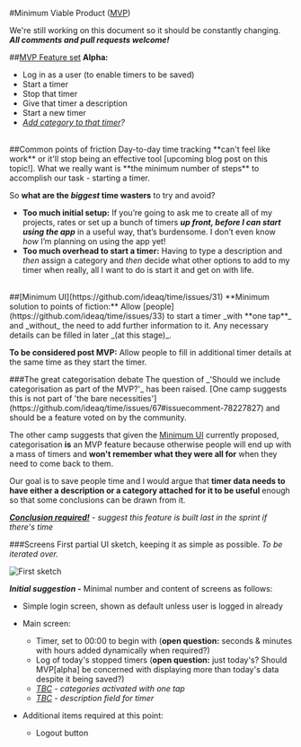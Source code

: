 #Minimum Viable Product ([MVP](http://theleanstartup.com/principles))

We're still working on this document so it should be constantly changing. _**All comments and pull requests welcome!**_

##[MVP Feature set](https://github.com/ideaq/time/issues/67)
**Alpha:**
* Log in as a user (to enable timers to be saved)
* Start a timer
* Stop that timer
* Give that timer a description
* Start a new timer
* _[Add category to that timer](#mvp-categorisation)?_

<br/>
##Common points of friction
Day-to-day time tracking **can't feel like work** or it'll stop being an effective tool [upcoming blog post on this topic!]. What we really want is **the minimum number of steps** to accomplish our task - starting a timer.

So **what are the _biggest_ time wasters** to try and avoid?
* **Too much initial setup:** If you’re going to ask me to create all of my projects, rates or set up a bunch of timers **_up front, before I can start using the app_** in a useful way, that’s burdensome. I don’t even know _how_ I’m planning on using the app yet!
* **Too much overhead to start a timer:** Having to type a description and _then_ assign a category and _then_ decide what other options to add to my timer when really, all I want to do is start it and get on with life.

<br/>
##[Minimum UI](https://github.com/ideaq/time/issues/31)
**Minimum solution to points of fiction:** Allow [people](https://github.com/ideaq/time/issues/33) to start a timer _with **one tap**_ and _without_ the need to add further information to it. Any necessary details can be filled in later _(at this stage)_.

**To be considered post MVP:** Allow people to fill in additional timer details at the same time as they start the timer.

<a name="mvp-categorisation"/>
###The great categorisation debate
The question of _'Should we include categorisation as part of the MVP?'_ has been raised. [One camp suggests this is not part of 'the bare necessities'](https://github.com/ideaq/time/issues/67#issuecomment-78227827) and should be a feature voted on by the community.

The other camp suggests that given the [Minimum UI](#minimum-ui) currently proposed, categorisation **is** an MVP feature because otherwise people will end up with a mass of timers and **won't remember what they were all for** when they need to come back to them.

Our goal is to save people time and I would argue that **timer data needs to have either a description or a category attached for it to be useful** enough so that some conclusions can be drawn from it.

_**[Conclusion required!](https://github.com/ideaq/time/issues/67)** - suggest this feature is built last in the sprint if there's time_


###Screens
First partial UI sketch, keeping it as simple as possible. _To be iterated over._

![First sketch](https://cloud.githubusercontent.com/assets/4185328/6601248/7717a73c-c80c-11e4-9a86-066934c90dce.jpg)

_**Initial suggestion -**_ Minimal number and content of screens as follows:
* Simple login screen, shown as default unless user is logged in already
* Main screen:
  * Timer, set to 00:00 to begin with (**open question:** seconds & minutes with hours added dynamically when required?)
  * Log of today's stopped timers (**open question:** just today's? Should MVP[alpha] be concerned with displaying more than today's data despite it being saved?)
  * _[TBC](https://github.com/ideaq/time/issues/67) - categories activated with one tap_
  * _[TBC](https://github.com/ideaq/time/issues/67) - description field for timer_

* Additional items required at this point:
  * Logout button

